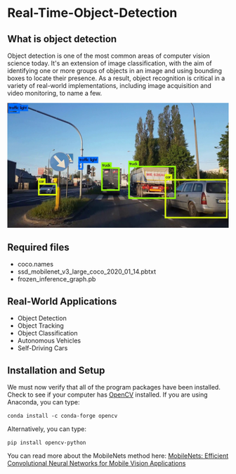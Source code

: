 # Real-Time-Object-Detection
## What is object detection
Object detection is one of the most common areas of computer vision science today. It's an extension of image classification, with the aim of identifying one or more groups of objects in an image and using bounding boxes to locate their presence. As a result, object recognition is critical in a variety of real-world implementations, including image acquisition and video monitoring, to name a few.

![object detection](https://github.com/Hatem-Zehir/Real-Time-Object-Detection/blob/main/assets/object_detection.jpg)

## Required files
- coco.names
- ssd_mobilenet_v3_large_coco_2020_01_14.pbtxt
- frozen_inference_graph.pb

## Real-World Applications
- Object Detection
- Object Tracking
- Object Classification
- Autonomous Vehicles
- Self-Driving Cars

## Installation and Setup
We must now verify that all of the program packages have been installed. Check to see if your computer has [OpenCV](https://opencv.org/) installed. If you are using Anaconda, you can type:
```
conda install -c conda-forge opencv
```
Alternatively, you can type:
```
pip install opencv-python
```

You can read more about the MobileNets method here: [MobileNets: Efficient Convolutional Neural Networks for Mobile Vision Applications](https://arxiv.org/pdf/1704.04861.pdf)
